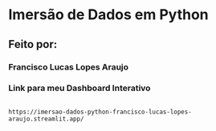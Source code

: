 # Imersão de Dados em Python

## Feito por:

### Francisco Lucas Lopes Araujo

### Link para meu Dashboard Interativo

```

https://imersao-dados-python-francisco-lucas-lopes-araujo.streamlit.app/
